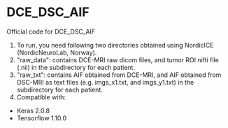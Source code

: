 # DCE_DSC_AIF
Official code for DCE_DSC_AIF

1. To run, you need following two directories obtained using NordicICE (NordicNeuroLab, Norway).
2. "raw_data": contains DCE-MRI raw dicom files, and tumor ROI nifti file (.nii) in the subdirectory for each patient.
3. "raw_txt": contains AIF obtained from DCE-MRI, and AIF obtained from DSC-MRI as text files (e.g. imgs_x1.txt, and imgs_y1.txt) in the subdirectory for each patient.
4. Compatible with:
- Keras 2.0.8
- Tensorflow 1.10.0
